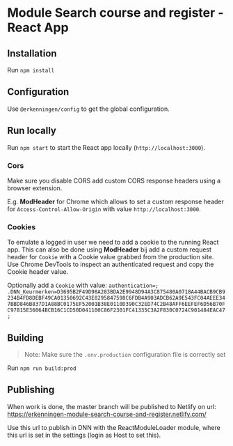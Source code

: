 # Module Search course and register - React App

## Installation

Run `npm install`

## Configuration

Use `@erkenningen/config` to get the global configuration.

## Run locally

Run `npm start` to start the React app locally (`http://localhost:3000`).

### Cors

Make sure you disable CORS add custom CORS response headers using a browser extension.

E.g. **ModHeader** for Chrome which allows to set a custom response header for `Access-Control-Allow-Origin` with value `http://localhost:3000`.


### Cookies

To emulate a logged in user we need to add a cookie to the running React app. This can also be done using **ModHeader** bij add a custom request header for `Cookie` with a Cookie value grabbed from the production site. Use Chrome DevTools to inspect an authenticated request and copy the Cookie header value. 

Optionally add a `Cookie` with value: `authentication=; .DNN_Keurmerken=D3695B2F49D98A283BDA2E9948D94A3C875480A0718A44BACB9CB9234B4FD8DEBF49CA01350692C43E8295847598C6FDB4A903ADCB62A9E543FC04AEEE347BBD846B837D1A88BC0175EF52001B38E0110D390C32ED74C2B48AFF6EEFEF6D56B70FC97815E36064BCB16C1CD50D041100C86F2301FC41335C3A2F830C0724C901484EAC47;`

## Building

> Note: Make sure the `.env.production` configuration file is correctly set

Run `npm run build:prod`

## Publishing

When work is done, the master branch will be published to Netlify on url: https://erkenningen-module-search-course-and-register.netlify.com/

Use this url to publish in DNN with the ReactModuleLoader module, where this url is set in the settings (login as Host to set this).
